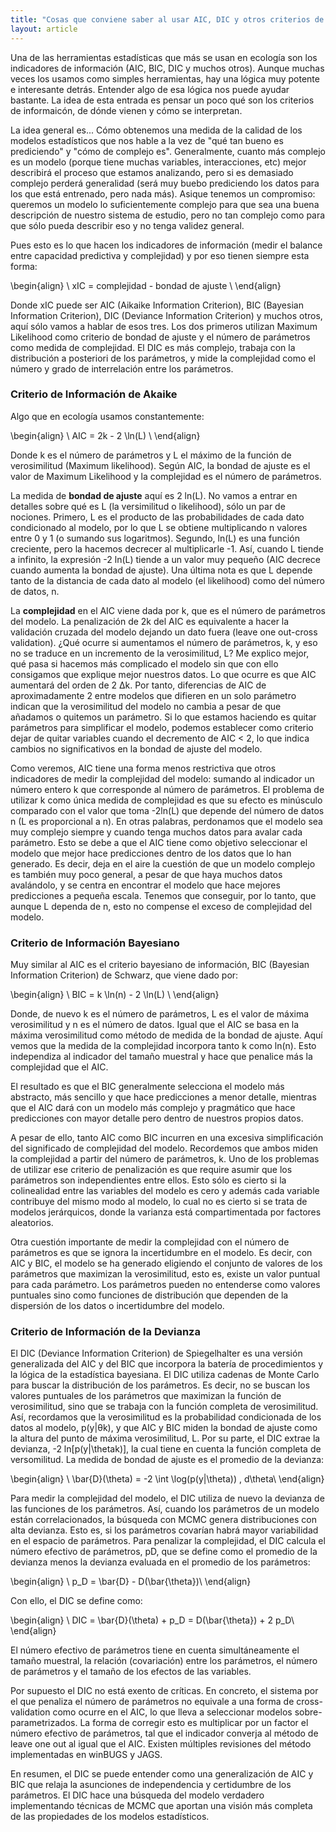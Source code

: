 ```yaml
---
title: "Cosas que conviene saber al usar AIC, DIC y otros criterios de información"
layout: article
---
```

Una de las herramientas estadísticas que más se usan en ecología son los indicadores de información (AIC, BIC, DIC y muchos otros). Aunque muchas veces los usamos como simples herramientas, hay una lógica muy potente e interesante detrás. Entender algo de esa lógica nos puede ayudar bastante. La idea de esta entrada es pensar un poco qué son los criterios de informaicón, de dónde vienen y cómo se interpretan. 

La idea general es... Cómo obtenemos una medida de la calidad de los modelos estadísticos que nos hable a la vez de "qué tan bueno es prediciendo" y "cómo de complejo es". Generalmente, cuanto más complejo es un modelo (porque tiene muchas variables, interacciones, etc) mejor describirá el proceso que estamos analizando, pero si es demasiado complejo perderá generalidad (será muy buebo prediciendo los datos para los que está entrenado, pero nada más). Asique tenemos un compromiso: queremos un modelo lo suficientemente complejo para que sea una buena descripción de nuestro sistema de estudio, pero no tan complejo como para que sólo pueda describir eso y no tenga validez general.  

Pues esto es lo que hacen los indicadores de información (medir el balance entre capacidad predictiva y complejidad) y por eso tienen siempre esta forma:

\begin{align}
\ xIC = complejidad - bondad de ajuste \\
\end{align}

Donde xIC puede ser AIC (Aikaike Information Criterion), BIC (Bayesian Information Criterion), DIC (Deviance Information Criterion) y muchos otros, aquí sólo vamos a hablar de esos tres. Los dos primeros utilizan Maximum Likelihood como criterio de bondad de ajuste y el número de parámetros como medida de complejidad. El DIC es más complejo, trabaja con la distribución a posteriori de los parámetros, y mide la complejidad como el número y grado de interrelación entre los parámetros.

### Criterio de Información de Akaike

Algo que en ecología usamos constantemente:

\begin{align}
\ AIC = 2k -  2 \ln(L) \\
\end{align}

Donde k es el número de parámetros y L el máximo de la función de verosimilitud (Maximum likelihood). Según AIC, la bondad de ajuste es el valor de Maximum Likelihood y la complejidad es el número de parámetros. 

La medida de **bondad de ajuste** aquí es 2 ln(L). No vamos a entrar en detalles sobre qué es L (la versimilitud o likelihood), sólo un par de nociones. Primero, L es el producto de las probabilidades de cada dato condicionado al modelo, por lo que L se obtiene multiplicando n valores entre 0 y 1 (o sumando sus logaritmos). Segundo, ln(L) es una función creciente, pero la hacemos decrecer al multiplicarle -1. Así, cuando L tiende a infinito, la expresión -2 ln(L) tiende a un valor muy pequeño (AIC decrece cuando aumenta la bondad de ajuste). Una última nota es que L depende tanto de la distancia de cada dato al modelo (el likelihood) como del número de datos, n.

La **complejidad** en el AIC viene dada por k, que es el número de parámetros del modelo. La penalización de 2k del AIC es equivalente a hacer la validación cruzada del modelo dejando un dato fuera (leave one out-cross validation). ¿Qué ocurre si aumentamos el número de parámetros, k, y eso no se traduce en un incremento de la verosimilitud, L? Me explico mejor, qué pasa si hacemos más complicado el modelo sin que con ello consigamos que explique mejor nuestros datos. Lo que ocurre es que AIC aumentará del orden de 2 ∆k. Por tanto, diferencias de AIC de aproximadamente 2 entre modelos que difieren en un solo parámetro indican que la verosimilitud del modelo no cambia a pesar de que añadamos o quitemos un parámetro. Si lo que estamos haciendo es quitar parámetros para simplificar el modelo, podemos establecer como criterio dejar de quitar variables cuando el decremento de AIC < 2, lo que indica cambios no significativos en la bondad de ajuste del modelo.

Como veremos, AIC tiene una forma menos restrictiva que otros indicadores de medir la complejidad del modelo: sumando al indicador un número entero k que corresponde al número de parámetros. El problema de utilizar k como única medida de complejidad es que su efecto es minúsculo comparado con el valor que toma -2ln(L) que depende del número de datos n (L es proporcional a n). En otras palabras, perdonamos que el modelo sea muy complejo siempre y cuando tenga muchos datos para avalar cada parámetro. Esto se debe a que el AIC tiene como objetivo seleccionar el modelo que mejor hace predicciones dentro de los datos que lo han generado. Es decir, deja en el aire la cuestión de que un modelo complejo es también muy poco general, a pesar de que haya muchos datos avalándolo, y se centra en encontrar el modelo que hace mejores predicciones a pequeña escala. Tenemos que conseguir, por lo tanto, que aunque L dependa de n, esto no compense el exceso de complejidad del modelo.

### Criterio de Información Bayesiano

Muy similar al AIC es el criterio bayesiano de información, BIC (Bayesian Information Criterion) de Schwarz, que viene dado por:

\begin{align}
\ BIC = k \ln(n) -  2 \ln(L) \\
\end{align}


Donde, de nuevo k es el número de parámetros, L es el valor de máxima verosimilitud y n es el número de datos. Igual que el AIC se basa en la máxima verosimilitud como método de medida de la bondad de ajuste. Aquí vemos que la medida de la complejidad incorpora tanto k como ln(n). Esto independiza al indicador del tamaño muestral y hace que penalice más la complejidad que el AIC.

El resultado es que el BIC generalmente selecciona el modelo más abstracto, más sencillo y que hace predicciones a menor detalle, mientras que el AIC dará con un modelo más complejo y pragmático que hace predicciones con mayor detalle pero dentro de nuestros propios datos.

A pesar de ello, tanto AIC como BIC incurren en una excesiva simplificación del significado de complejidad del modelo. Recordemos que ambos miden la complejidad a partir del número de parámetros, k. Uno de los problemas de utilizar ese criterio de penalización es que require asumir que los parámetros son independientes entre ellos. Esto sólo es cierto si la colinealidad entre las variables del modelo es cero y además cada variable contribuye del mismo modo al modelo, lo cual no es cierto si se trata de modelos jerárquicos, donde la varianza está compartimentada por factores aleatorios.

Otra cuestión importante de medir la complejidad con el número de parámetros es que se ignora la incertidumbre en el modelo. Es decir, con AIC y BIC, el modelo se ha generado eligiendo el conjunto de valores de los parámetros que maximizan la verosimilitud, esto es, existe un valor puntual para cada parámetro. Los parámetros pueden no entenderse como valores puntuales sino como funciones de distribución que dependen de la dispersión de los datos o incertidumbre del modelo.


### Criterio de Información de la Devianza

El DIC (Deviance Information Criterion) de Spiegelhalter es una versión generalizada del AIC y del BIC que incorpora la batería de procedimientos y la lógica de la estadística bayesiana. El DIC utiliza cadenas de Monte Carlo para buscar la distribución de los parámetros. Es decir, no se buscan los valores puntuales de los parámetros que maximizan la función de verosimilitud, sino que se trabaja con la función completa de verosimilitud. Así, recordamos que la verosimilitud es la probabilidad condicionada de los datos al modelo, p(y|θk), y que AIC y BIC miden la bondad de ajuste como la altura del punto de máxima verosimilitud, L. Por su parte, el DIC extrae la devianza, -2 ln[p(y|\thetak)], la cual tiene en cuenta la función completa de versomilitud. La medida de bondad de ajuste es el promedio de la devianza:

\begin{align}
\ \bar{D}(\theta) = -2 \int \log(p(y|\theta)) \, d\theta\\
\end{align}

Para medir la complejidad del modelo, el DIC utiliza de nuevo la devianza de las funciones de los parámetros. Así, cuando los parámetros de un modelo están correlacionados, la búsqueda con MCMC genera distribuciones con alta devianza. Esto es, si los parámetros covarían habrá mayor variabilidad en el espacio de parámetros. Para penalizar la complejidad, el DIC calcula el número efectivo de parámetros, pD, que se define como el promedio de la devianza menos la devianza evaluada en el promedio de los parámetros:

\begin{align}
\ p_D = \bar{D} - D(\bar{\theta})\\
\end{align}

Con ello, el DIC se define como:

\begin{align}
\ DIC = \bar{D}(\theta) + p_D = D(\bar{\theta}) + 2 p_D\\
\end{align}

El número efectivo de parámetros tiene en cuenta simultáneamente el tamaño muestral, la relación (covariación) entre los parámetros, el número de parámetros y el tamaño de los efectos de las variables.

Por supuesto el DIC no está exento de críticas. En concreto, el sistema por el que penaliza el número de parámetros no equivale a una forma de cross-validation como ocurre en el AIC, lo que lleva a seleccionar modelos sobre-parametrizados. La forma de corregir esto es multiplicar por un factor el número efectivo de parámetros, tal que el indicador converja al método de leave one out al igual que el AIC. Existen múltiples revisiones del método implementadas en winBUGS y JAGS.

En resumen, el DIC se puede entender como una generalización de AIC y BIC que relaja la asunciones de independencia y certidumbre de los parámetros. El DIC hace una búsqueda del modelo verdadero implementando técnicas de MCMC que aportan una visión más completa de las propiedades de los modelos estadísticos.
